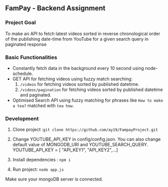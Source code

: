 ## FamPay - Backend Assignment

### Project Goal
To make an API to fetch latest videos sorted in reverse chronological order of the publishing date-time from YouTube for a given search query in paginated response

### Basic Functionalities
- Constantly fetch data in the background every 10 second using node-schedule.
- GET API for fetching videos using fuzzy match searching:
    1. `/videos` for fetching videos sorted by published datetime.
    2. `/videos/pagination` for fetching videos sorted by published datetime and paginated.
- Optimised Search API using fuzzy matching for phrases like `How to make a tea?` matched with `tea how`.

### Development

1. Clone project :`git clone https://github.com/ay19/FampayProject.git`

2. Change YOUTUBE_API_KEY in config/config.json. You can also change default value of MONGODB_URI and YOUTUBE_SEARCH_QUERY.
YOUTUBE_API_KEY = [ "API_KEY1", "API_KEY2",...]

3. Install dependencies : `npm i`

4. Run project: `node app.js`

Make sure your mongoDB server is connected.